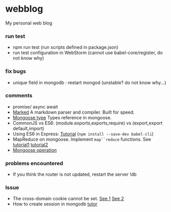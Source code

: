 # webblog
My personal web blog

### run test
- npm run test (run scripts defined in package.json)
- run test configuration in WebStorm (cannot use babel-core/register, do not know why)

### fix bugs
- unique field in mongodb : restart mongod (unstable? do not know why...)

### comments
- promise/ async await
- [Marked](https://github.com/chjj/marked) A markdown parser and compiler. Built for speed.
- [Mongoose type](http://blog.csdn.net/zccz14/article/details/51298545) Types reference in mongoose.
- CommonJS vs ES6: (module.exports,exports,require) vs (export,export default,import)
- Using ES6 in Express: [Tutorial](https://segmentfault.com/a/1190000006707756) (`npm install --save-dev babel-cli`)
- MapReduce on mongoose. Implement `map``reduce` functions. See [tutorial1](http://blog.csdn.net/huntzw/article/details/7753527) [tutorial2](http://www.runoob.com/mongodb/mongodb-map-reduce.html)
- [Mongoose operation](https://www.jianshu.com/p/2f54b90efe15)

### problems encountered
- If you think the router is not updated, restart the server !db

### Issue
- The cross-domain cookie cannot be set. [See 1](https://stackoverflow.com/questions/26987815/ajax-cross-domain-response-cookie-ignored-by-chrome) [See 2](https://www.v2ex.com/t/153576)
- How to create session in mongodb [tutor](http://blog.csdn.net/pretent/article/details/45204909)
